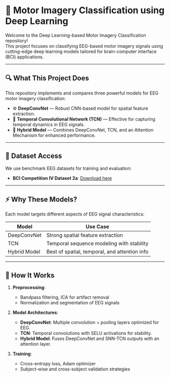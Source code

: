 # 🧠 Motor Imagery Classification using Deep Learning

Welcome to the Deep Learning-based Motor Imagery Classification repository!  
This project focuses on classifying EEG-based motor imagery signals using cutting-edge deep learning models tailored for brain-computer interface (BCI) applications.

---

## 🔍 What This Project Does

This repository implements and compares three powerful models for EEG motor imagery classification:

- ⚙️ **DeepConvNet** — Robust CNN-based model for spatial feature extraction.
- 🔄 **Temporal Convolutional Network (TCN)** — Effective for capturing temporal dynamics in EEG signals.
- 🧬 **Hybrid Model** — Combines DeepConvNet, TCN, and an Attention Mechanism for enhanced performance.

---

## 📁 Dataset Access

We use benchmark EEG datasets for training and evaluation:

- **BCI Competition IV Dataset 2a**: [Download here](https://www.bbci.de/competition/iv)

---

## ⚡ Why These Models?

Each model targets different aspects of EEG signal characteristics:

| Model          | Use Case                                      |
|----------------|-----------------------------------------------|
| DeepConvNet    | Strong spatial feature extraction             |
| TCN            | Temporal sequence modeling with stability     |
| Hybrid Model   | Best of spatial, temporal, and attention info |

---

## 🧠 How It Works

1. **Preprocessing**:
   - Bandpass filtering, ICA for artifact removal
   - Normalization and segmentation of EEG signals

2. **Model Architectures**:
   - **DeepConvNet**: Multiple convolution + pooling layers optimized for EEG.
   - **TCN**: Temporal convolutions with SELU activations for stability.
   - **Hybrid Model**: Fuses DeepConvNet and SNN-TCN outputs with an attention layer.

3. **Training**:
   - Cross-entropy loss, Adam optimizer
   - Subject-wise and cross-subject validation strategies



